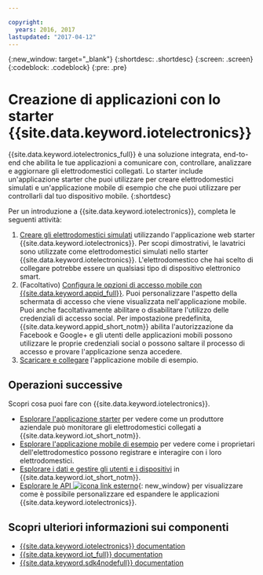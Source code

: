 ```yaml
---

copyright:
  years: 2016, 2017
lastupdated: "2017-04-12"
---
```


<!-- Common attributes used in the template are defined as follows: -->
{:new_window: target="\_blank"}
{:shortdesc: .shortdesc}
{:screen: .screen}
{:codeblock: .codeblock}
{:pre: .pre}

<!-- Note to writers - index.md and iot4egettingstarted.md are (almost) duplicates and a change to one should be made to both. index.md appears within the product app as the getting started page. iot4egettingstarted.md appears as the top level topic in the docs toc. -->

# Creazione di applicazioni con lo starter {{site.data.keyword.iotelectronics}}

{{site.data.keyword.iotelectronics_full}} è una soluzione integrata, end-to-end che abilita le tue applicazioni a comunicare con, controllare, analizzare e aggiornare gli elettrodomestici collegati. Lo starter include un'applicazione starter che puoi utilizzare per creare elettrodomestici simulati e un'applicazione mobile di esempio che che puoi utilizzare per controllarli dal tuo dispositivo mobile.
{:shortdesc}

Per un introduzione a {{site.data.keyword.iotelectronics}}, completa le seguenti attività:

1. [Creare gli elettrodomestici simulati](https://console.ng.bluemix.net/docs/starters/IotElectronics/iot4ecreatingappliances.html) utilizzando l'applicazione web starter {{site.data.keyword.iotelectronics}}. Per scopi dimostrativi, le lavatrici sono utilizzate come elettrodomestici simulati nello starter {{site.data.keyword.iotelectronics}}. L'elettrodomestico che hai scelto di collegare potrebbe essere un qualsiasi tipo di dispositivo elettronico smart. 
2. (Facoltativo) [Configura le opzioni di accesso mobile con {{site.data.keyword.appid_full}}](https://console.ng.bluemix.net/docs/services/appid/index.html). Puoi personalizzare l'aspetto della schermata di accesso che viene visualizzata nell'applicazione mobile. Puoi anche facoltativamente abilitare o disabilitare l'utilizzo delle credenziali di accesso social. Per impostazione predefinita, {{site.data.keyword.appid_short_notm}} abilita l'autorizzazione da Facebook e Google+ e gli utenti delle applicazioni mobili possono utilizzare le proprie credenziali social o possono saltare il processo di accesso e provare l'applicazione senza accedere.
3. [Scaricare e collegare](https://console.ng.bluemix.net/docs/starters/IotElectronics/iotelectronics_config_mobile.html) l'applicazione mobile di esempio.


## Operazioni successive
Scopri cosa puoi fare con {{site.data.keyword.iotelectronics}}.

- [Esplorare l'applicazione starter](https://console.ng.bluemix.net/docs/starters/IotElectronics/iot4ecreatingappliances.html) per vedere come un produttore aziendale può monitorare gli elettrodomestici collegati a {{site.data.keyword.iot_short_notm}}.
- [Esplorare l'applicazione mobile di esempio](https://console.ng.bluemix.net/docs/starters/IotElectronics/iotelectronics_config_mobile.html) per vedere come i proprietari dell'elettrodomestico possono registrare e interagire con i loro elettrodomestici.
- [Esplorare i dati e gestire gli utenti e i dispositivi](iotelectronics_dashboard.html) in {{site.data.keyword.iot_short_notm}}.
- [Esplorare le API ![icona link esterno](../../icons/launch-glyph.svg)](http://ibmiotforelectronics.mybluemix.net/public/iot4eregistrationapi.html){: new_window} per visualizzare come è possibile personalizzare ed espandere le applicazioni {{site.data.keyword.iotelectronics}}.

## Scopri ulteriori informazioni sui componenti
- [{{site.data.keyword.iotelectronics}} documentation](iotelectronics_overview.html)
- [{{site.data.keyword.iot_full}} documentation](https://console.ng.bluemix.net/docs/services/IoT/index.html)
- [{{site.data.keyword.sdk4nodefull}} documentation](https://console.ng.bluemix.net/docs/runtimes/nodejs/index.html#nodejs_runtime)
